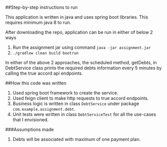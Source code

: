 ##Step-by-step instructions to run

This application is written in java and uses spring boot libraries. This requires minimum java 8 to run.

After downloading the repo, application can be run in either of below 2 ways
1. Run the assignment jar using command  `java -jar assignment.jar`
2. `./gradlew clean build bootrun`

In either of the above 2 approaches, the scheduled method, getDebts, in DebtService class prints the required debts
 information every 5 minutes by calling the true accord api endpoints.
 

##How this code was written
1. Used spring boot framework to create the service.
2. Used feign client to make http requests to true accord endpoints.
3. Business logic is written in class `DebtService` under package `com.example.assignment.debt`.
4. Unit tests were written in class `DebtServiceTest` for all the use-cases that I envisioned.

###Assumptions made
1. Debts will be associated with maximum of one payment plan.
